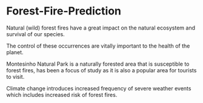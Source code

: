 # Forest-Fire-Prediction
Natural (wild) forest fires have a great impact on the natural ecosystem and survival of our species.

The control of these occurrences are vitally important to the health of the planet.

Montesinho Natural Park is a naturally forested area that is susceptible to forest fires, has been a focus of study as it is  also a popular area for tourists to visit.

Climate change introduces increased frequency of severe weather events which includes increased risk of forest fires.
